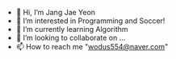 - 👋 Hi, I’m Jang Jae Yeon
- 👀 I’m interested in Programming and Soccer!
- 🌱 I’m currently learning Algorithm
- 💞️ I’m looking to collaborate on ...
- 📫 How to reach me "wodus554@naver.com"

<!---
Jang7859/Jang7859 is a ✨ special ✨ repository because its `README.md` (this file) appears on your GitHub profile.
You can click the Preview link to take a look at your changes.
--->
